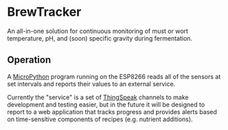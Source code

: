 # BrewTracker
An all-in-one solution for continuous monitoring of must or wort temperature,
pH, and (soon) specific gravity during fermentation.

## Operation
A [MicroPython](http://micropython.org/) program running on the ESP8266 reads
all of the sensors at set intervals and reports their values to an external
service.

Currently the "service" is a set of [ThingSpeak](https://thingspeak.com/)
channels to make development and testing easier, but in the future it will be
designed to report to a web application that tracks progress and provides
alerts based on time-sensitive components of recipes (e.g. nutrient additions).
